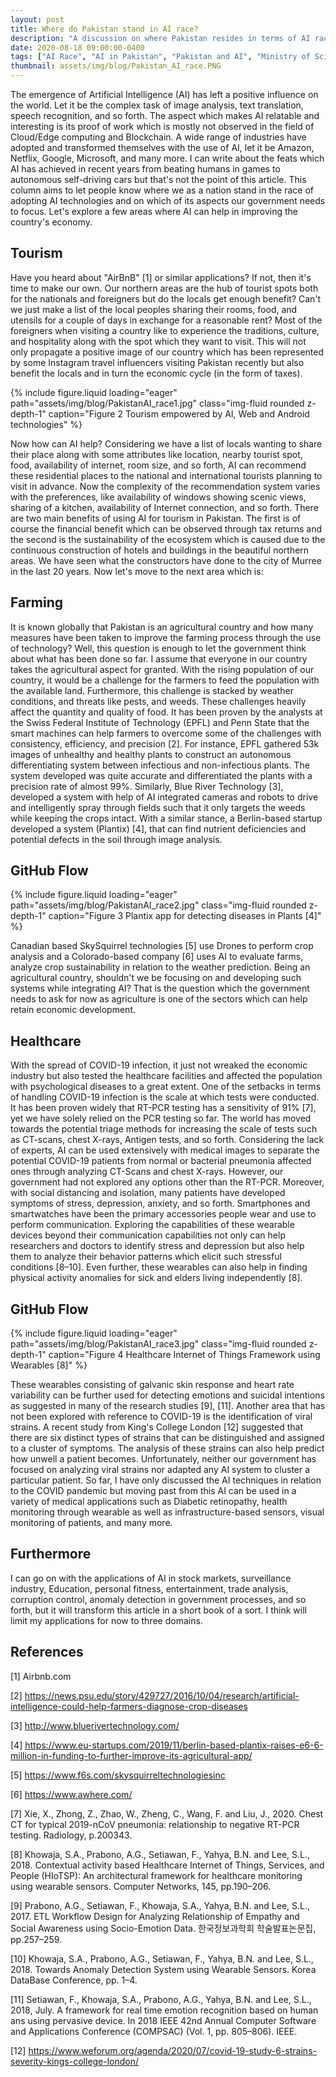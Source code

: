 ```yaml
---
layout: post
title: Where do Pakistan stand in AI race?
description: "A discussion on where Pakistan resides in terms of AI race."
date: 2020-08-18 09:00:00-0400
tags: ["AI Race", "AI in Pakistan", "Pakistan and AI", "Ministry of Science and Technology", "PIAIC"]
thumbnail: assets/img/blog/Pakistan_AI_race.PNG
---
```


The emergence of Artificial Intelligence (AI) has left a positive influence on the world. Let it be the complex task of image analysis, text translation, speech recognition, and so forth. The aspect which makes AI relatable and interesting is its proof of work which is mostly not observed in the field of Cloud/Edge computing and Blockchain. A wide range of industries have adopted and transformed themselves with the use of AI, let it be Amazon, Netflix, Google, Microsoft, and many more. I can write about the feats which AI has achieved in recent years from beating humans in games to autonomous self-driving cars but that's not the point of this article. This column aims to let people know where we as a nation stand in the race of adopting AI technologies and on which of its aspects our government needs to focus. Let's explore a few areas where AI can help in improving the country's economy.

## Tourism

Have you heard about "AirBnB" [1] or similar applications? If not, then it's time to make our own. Our northern areas are the hub of tourist spots both for the nationals and foreigners but do the locals get enough benefit? Can't we just make a list of the local peoples sharing their rooms, food, and utensils for a couple of days in exchange for a reasonable rent? Most of the foreigners when visiting a country like to experience the traditions, culture, and hospitality along with the spot which they want to visit. This will not only propagate a positive image of our country which has been represented by some Instagram travel influencers visiting Pakistan recently but also benefit the locals and in turn the economic cycle (in the form of taxes).

{% include figure.liquid 
  loading="eager" 
  path="assets/img/blog/PakistanAI_race1.jpg" 
  class="img-fluid rounded z-depth-1" 
  caption="Figure 2 Tourism empowered by AI, Web and Android technologies" 
%}

Now how can AI help? Considering we have a list of locals wanting to share their place along with some attributes like location, nearby tourist spot, food, availability of internet, room size, and so forth, AI can recommend these residential places to the national and international tourists planning to visit in advance. Now the complexity of the recommendation system varies with the preferences, like availability of windows showing scenic views, sharing of a kitchen, availability of Internet connection, and so forth. There are two main benefits of using AI for tourism in Pakistan. The first is of course the financial benefit which can be observed through tax returns and the second is the sustainability of the ecosystem which is caused due to the continuous construction of hotels and buildings in the beautiful northern areas. We have seen what the constructors have done to the city of Murree in the last 20 years. Now let's move to the next area which is:

## Farming

It is known globally that Pakistan is an agricultural country and how many measures have been taken to improve the farming process through the use of technology? Well, this question is enough to let the government think about what has been done so far. I assume that everyone in our country takes the agricultural aspect for granted. With the rising population of our country, it would be a challenge for the farmers to feed the population with the available land. Furthermore, this challenge is stacked by weather conditions, and threats like pests, and weeds. These challenges heavily affect the quantity and quality of food. It has been proven by the analysts at the Swiss Federal Institute of Technology (EPFL) and Penn State that the smart machines can help farmers to overcome some of the challenges with consistency, efficiency, and precision [2]. For instance, EPFL gathered 53k images of unhealthy and healthy plants to construct an autonomous differentiating system between infectious and non-infectious plants. The system developed was quite accurate and differentiated the plants with a precision rate of almost 99%. Similarly, Blue River Technology [3], developed a system with help of AI integrated cameras and robots to drive and intelligently spray through fields such that it only targets the weeds while keeping the crops intact. With a similar stance, a Berlin-based startup developed a system (Plantix) [4], that can find nutrient deficiencies and potential defects in the soil through image analysis.

## GitHub Flow
{% include figure.liquid 
  loading="eager" 
  path="assets/img/blog/PakistanAI_race2.jpg" 
  class="img-fluid rounded z-depth-1" 
  caption="Figure 3 Plantix app for detecting diseases in Plants [4]" 
%}

Canadian based SkySquirrel technologies [5] use Drones to perform crop analysis and a Colorado-based company [6] uses AI to evaluate farms, analyze crop sustainability in relation to the weather prediction. Being an agricultural country, shouldn't we be focusing on and developing such systems while integrating AI? That is the question which the government needs to ask for now as agriculture is one of the sectors which can help retain economic development.

## Healthcare

With the spread of COVID-19 infection, it just not wreaked the economic industry but also tested the healthcare facilities and affected the population with psychological diseases to a great extent. One of the setbacks in terms of handling COVID-19 infection is the scale at which tests were conducted. It has been proven widely that RT-PCR testing has a sensitivity of 91% [7], yet we have solely relied on the PCR testing so far. The world has moved towards the potential triage methods for increasing the scale of tests such as CT-scans, chest X-rays, Antigen tests, and so forth. Considering the lack of experts, AI can be used extensively with medical images to separate the potential COVID-19 patients from normal or bacterial pneumonia affected ones through analyzing CT-Scans and chest X-rays. However, our government had not explored any options other than the RT-PCR. Moreover, with social distancing and isolation, many patients have developed symptoms of stress, depression, anxiety, and so forth. Smartphones and smartwatches have been the primary accessories people wear and use to perform communication. Exploring the capabilities of these wearable devices beyond their communication capabilities not only can help researchers and doctors to identify stress and depression but also help them to analyze their behavior patterns which elicit such stressful conditions [8–10]. Even further, these wearables can also help in finding physical activity anomalies for sick and elders living independently [8].

## GitHub Flow
{% include figure.liquid 
  loading="eager" 
  path="assets/img/blog/PakistanAI_race3.jpg" 
  class="img-fluid rounded z-depth-1" 
  caption="Figure 4 Healthcare Internet of Things Framework using Wearables [8]" 
%}

These wearables consisting of galvanic skin response and heart rate variability can be further used for detecting emotions and suicidal intentions as suggested in many of the research studies [9], [11]. Another area that has not been explored with reference to COVID-19 is the identification of viral strains. A recent study from King's College London [12] suggested that there are six distinct types of strains that can be distinguished and assigned to a cluster of symptoms. The analysis of these strains can also help predict how unwell a patient becomes. Unfortunately, neither our government has focused on analyzing viral strains nor adapted any AI system to cluster a particular patient. So far, I have only discussed the AI techniques in relation to the COVID pandemic but moving past from this AI can be used in a variety of medical applications such as Diabetic retinopathy, health monitoring through wearable as well as infrastructure-based sensors, visual monitoring of patients, and many more.

## Furthermore

I can go on with the applications of AI in stock markets, surveillance industry, Education, personal fitness, entertainment, trade analysis, corruption control, anomaly detection in government processes, and so forth, but it will transform this article in a short book of a sort. I think will limit my applications for now to three domains.

## References

[1] Airbnb.com

[2] https://news.psu.edu/story/429727/2016/10/04/research/artificial-intelligence-could-help-farmers-diagnose-crop-diseases

[3] http://www.bluerivertechnology.com/

[4] https://www.eu-startups.com/2019/11/berlin-based-plantix-raises-e6-6-million-in-funding-to-further-improve-its-agricultural-app/

[5] https://www.f6s.com/skysquirreltechnologiesinc

[6] https://www.awhere.com/

[7] Xie, X., Zhong, Z., Zhao, W., Zheng, C., Wang, F. and Liu, J., 2020. Chest CT for typical 2019-nCoV pneumonia: relationship to negative RT-PCR testing. Radiology, p.200343.

[8] Khowaja, S.A., Prabono, A.G., Setiawan, F., Yahya, B.N. and Lee, S.L., 2018. Contextual activity based Healthcare Internet of Things, Services, and People (HIoTSP): An architectural framework for healthcare monitoring using wearable sensors. Computer Networks, 145, pp.190–206.

[9] Prabono, A.G., Setiawan, F., Khowaja, S.A., Yahya, B.N. and Lee, S.L., 2017. ETL Workflow Design for Analyzing Relationship of Empathy and Social Awareness using Socio-Emotion Data. 한국정보과학회 학술발표논문집, pp.257–259.

[10] Khowaja, S.A., Prabono, A.G., Setiawan, F., Yahya, B.N. and Lee, S.L., 2018. Towards Anomaly Detection System using Wearable Sensors. Korea DataBase Conference, pp. 1–4.

[11] Setiawan, F., Khowaja, S.A., Prabono, A.G., Yahya, B.N. and Lee, S.L., 2018, July. A framework for real time emotion recognition based on human ans using pervasive device. In 2018 IEEE 42nd Annual Computer Software and Applications Conference (COMPSAC) (Vol. 1, pp. 805–806). IEEE.

[12] https://www.weforum.org/agenda/2020/07/covid-19-study-6-strains-severity-kings-college-london/
